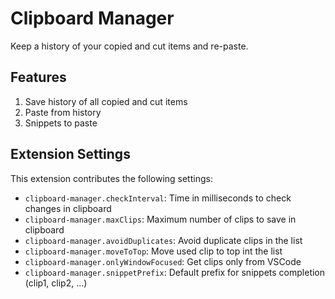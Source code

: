 # Clipboard Manager

Keep a history of your copied and cut items and re-paste.

## Features

1. Save history of all copied and cut items
1. Paste from history
1. Snippets to paste

## Extension Settings

This extension contributes the following settings:

* `clipboard-manager.checkInterval`: Time in milliseconds to check changes in clipboard
* `clipboard-manager.maxClips`: Maximum number of clips to save in clipboard
* `clipboard-manager.avoidDuplicates`: Avoid duplicate clips in the list
* `clipboard-manager.moveToTop`: Move used clip to top int the list
* `clipboard-manager.onlyWindowFocused`: Get clips only from VSCode
* `clipboard-manager.snippetPrefix`: Default prefix for snippets completion (clip1, clip2, ...)
